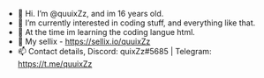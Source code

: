 - 👋 Hi. I’m @quuixZz, and im 16 years old.
- 👀 I’m currently interested in coding stuff, and everything like that.
- 🌱 At the time im learning the coding langue html.
- 🛒 My sellix - https://sellix.io/quuixZz
- 📫 Contact details, Discord: quixZz#5685 | Telegram: https://t.me/quuixZz
